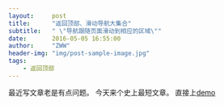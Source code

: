 ```yaml
---
layout:     post
title:      "返回顶部、滑动导航大集合"
subtitle:   " \"导航跟随页面滑动到相应的区域\""
date:       2016-05-05 16:55:00
author:     "ZWW"
header-img: "img/post-sample-image.jpg"
tags:
    - 返回顶部
---
```


最近写文章老是有点问题。
今天来个史上最短文章。
直接上<a href="http://www.zhangweiwei.cn/demo/article/nav.html" target="_blank">demo</a>





 


